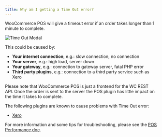 ```yaml
---
title: Why am I getting a Time Out error?
---
```


WooCommerce POS will give a timeout error if an order takes longer than 1 minute to complete. 

![](http://wcpos.com/wp-content/uploads/2016/06/time-out-modal.png "Time Out Modal")

This could be caused by:

* **Your internet connection**, e.g.: slow connection, no connection
* **Your server**, e.g.: high load, server down
* **Your gateway**, e.g.: connection to gateway server, fatal PHP error
* **Third party plugins**, e.g.: connection to a third party service such as Xero

Please note that WooCommerce POS is just a frontend for the WC REST API. 
Once the order is sent to the server the POS plugin has little impact on the time it takes to complete. 

The following plugins are known to cause problems with Time Out error:

* [Xero](https://www.woothemes.com/products/xero/)

For more information and some tips for troubleshooting, please see the [POS Performance doc](http://wcpos.com/docs/support/performance/).